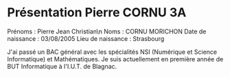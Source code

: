 # Présentation Pierre CORNU 3A

Prénoms : Pierre Jean Christian\n
Noms : CORNU MORICHON
Date de naissance : 03/08/2005
Lieu de naissance : Strasbourg

J'ai passé un BAC général avec les spécialités NSI (Numérique et Science Informatique) et Mathématiques.
Je suis actuellement en première année de BUT Informatique à l'I.U.T. de Blagnac.
